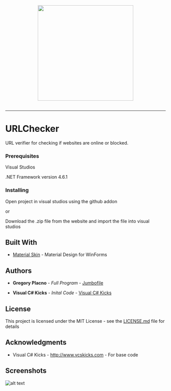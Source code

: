 <div align="center">
  <img width="300" height="300" src="https://i.imgur.com/UlikdQb.png"><br><br>
</div>

-----------------

# URLChecker

URL verifier for checking if websites are online or blocked.

### Prerequisites

Visual Studios

.NET Framework version 4.6.1

### Installing

Open project in visual studios using the github addon 

or

Download the .zip file from the website and import the file into visual studios

## Built With

* [Material Skin](https://github.com/IgnaceMaes/MaterialSkin) - Material Design for WinForms

## Authors

* **Gregory Placno** - *Full Program* - [Jumbofile](https://github.com/Jumbofile)

* **Visual C# Kicks** - *Inital Code* - [Visual C# Kicks](http://www.vcskicks.com)

## License

This project is licensed under the MIT License - see the [LICENSE.md](LICENSE.md) file for details

## Acknowledgments

* Visual C# Kicks - http://www.vcskicks.com - For base code

## Screenshots

![alt text](https://i.imgur.com/uvYZd92.png)
